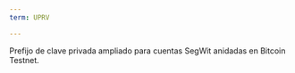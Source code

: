 ```yaml
---
term: UPRV

---
```

Prefijo de clave privada ampliado para cuentas SegWit anidadas en Bitcoin Testnet.